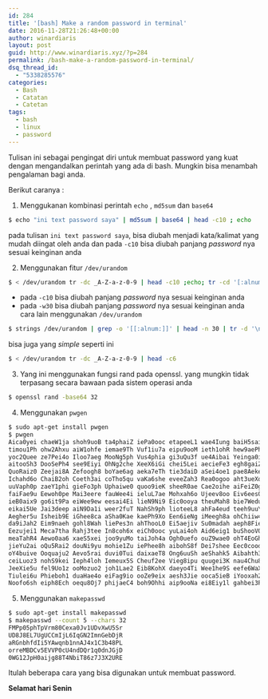 ```yaml
---
id: 284
title: '[bash] Make a random password in terminal'
date: 2016-11-28T21:26:48+00:00
author: winardiaris
layout: post
guid: http://www.winardiaris.xyz/?p=284
permalink: /bash-make-a-random-password-in-terminal/
dsq_thread_id:
  - "5338285576"
categories:
  - Bash
  - Catatan
  - Catetan
tags:
  - bash
  - linux
  - password
---
```

Tulisan ini sebagai pengingat diri untuk membuat password yang kuat dengan mengandalkan perintah yang ada di bash. Mungkin bisa menambah pengalaman bagi anda.

Berikut caranya :

1. Menggukanan kombinasi perintah `echo` , `md5sum` dan `base64`
  ```bash
  $ echo "ini text password saya" | md5sum | base64 | head -c10 ; echo
  ```
  pada tulisan `ini text password saya`, bisa diubah menjadi kata/kalimat yang mudah diingat oleh anda dan pada `-c10` bisa diubah panjang _password_ nya sesuai keinginan anda

2. Menggunakan fitur `/dev/urandom`
```bash
$ < /dev/urandom tr -dc _A-Z-a-z-0-9 | head -c10 ;echo; tr -cd '[:alnum:]' &lt; /dev/urandom | fold -w30 | head -n1
```
- pada `-c10` bisa diubah panjang _password_ nya sesuai keinginan anda
- pada `-w30` bisa diubah panjang _password_ nya sesuai keinginan anda
cara lain menggunakan `/dev/urandom`
```bash
$ strings /dev/urandom | grep -o '[[:alnum:]]' | head -n 30 | tr -d '\n'; echo
```
bisa juga yang _simple_ seperti ini
```bash
$ < /dev/urandom tr -dc _A-Z-a-z-0-9 | head -c6
```
3. Yang ini menggunakan fungsi rand pada openssl. yang mungkin tidak terpasang secara bawaan pada sistem operasi anda
```bash
$ openssl rand -base64 32
```
4. Menggunakan `pwgen`
```bash
$ sudo apt-get install pwgen
$ pwgen
Aica0yei chaeW1ja shoh9uoB ta4phaiZ iePa0ooc etapeeL1 wae4Iung baiH5sai
timou1Ph ohw2Ahxu aiW1ohfe iemae9Th Vuf1iu7a eipu9ooM ieth1ohR hew9aePh
yoc2Quee ze7Pei4o Iloo7aeg MooNg5ph Vus4phia gi3uQu3f ue4Aibai Yeinga0i
aitooSh3 DooSePh4 see9Eiyi OhNg2che XeeX6iGi chei5Lei aecieFe3 egh8gaiZ
QuoRaiz0 Zeejai8A Zefoogh8 boYae6ag aeka7eTh tie3daiD aSei4oe1 pae8Aeke
Ichahd6o ChaiB2oh Coeth3ai coTho5qu vaKa6she eveeZah3 Rea0ogoo aht3ueXo
uuVaph0p zaeY1phi gieFo3ph Uphaiwe0 quoo9ieK sheeR0ae Cae2oihe aiFeiZ0g
faiFae9u Eewoh0pe Mai3eere fauWee4i ieluL7ae Mohxah6o Ujeev8oo Eiv6ees0
ieB0aix9 go6it9Pa eiWee9ew eesai4Ei lieN9Ni9 Eic0ooya theuMah8 bie7Wedu
eikai5Ue Jai3deep aiN9Da1i weer2fuT NahSh9ph lioteeL8 ahFa4eud teeh9uuY
Aegher5u Isheib9E iGhee8ca aSha0Kae kaePh9Xo Een6ieNg iMeegh8a ohChiiw4
da9iJah2 Eim9naeh gohl8Wah liePes3n ahThooL0 Ei5aejiv Su0madah aeph8Fie
Eezujei1 Meca7tha Rahj3tee In8coh6x eiCh0ooc yuLai4oh Aid6eig1 buShooV0
meaTahR4 Aewo0aa6 xaeS5xei joo9yuMo taiJoh4a Ogh0uefo ouZ9wae0 ohT4EoGh
jieYu2ai oQu5Rai2 douNi9yu mohie1Zu iePhee8h aibohS8f Dei7shee Eec0cood
oY4buive Ooquaju2 Aevo5rai duvi0Tui daixaeT8 Ong6uuSh aeShahk5 Aibahth3
ceiLuoz3 nohS9kei Ieph4loh Iemeux5S Cheuf2ee Vieg8ipu quugei3K nau4Chu8
JeeXie5u fel9Uo1z ooMozuo2 joh1Lae2 Eib8KohX daeyo4Ti Wee1he9S eefe6WaX
Tiulei6u Phieboh1 duaHae4o eiFag9io ooZe9eix aesh3Jie ooca5ieB iYooxah2
Noofo6sh eiph8Ech oequ8Oj7 phijaeC4 boh9Ohhi aip9ooNa ei8Eiy1l gahbei3P
```
5. Menggunakan `makepasswd`
```bash
$ sudo apt-get install makepasswd
$ makepasswd --count 5 --chars 32
FMPp05phTpVrm80Cexa0Jv1UDvXwU5Sr
UD8J8EL7UgUCCmIjL6IqGN2ImnGebDjR
aRGnbhfdIi5YAwqnb1nnAJ4x1C3b48PL
orreMBDCv5EVVP0cU4ndDQr1q0dnJGjD
0WG12JpH0aijg88T4NbiT86z7J3X2URE
```

Itulah beberapa cara yang bisa digunakan untuk membuat password.

**Selamat hari Senin**